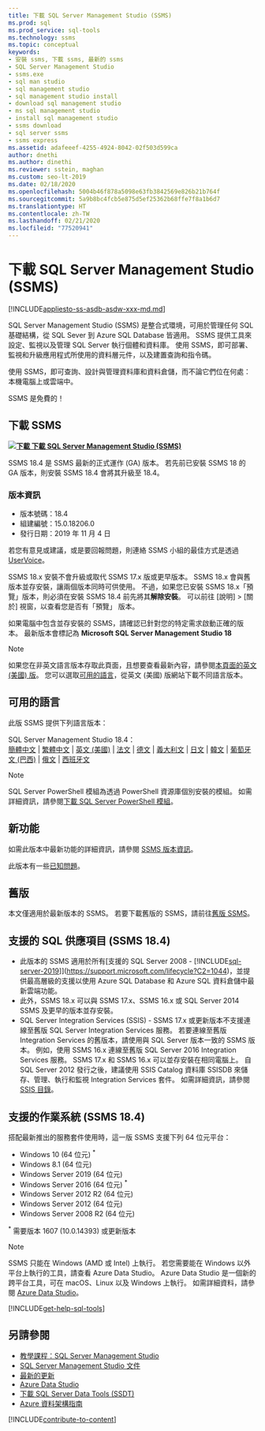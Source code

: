```yaml
---
title: 下載 SQL Server Management Studio (SSMS)
ms.prod: sql
ms.prod_service: sql-tools
ms.technology: ssms
ms.topic: conceptual
keywords:
- 安裝 ssms, 下載 ssms, 最新的 ssms
- SQL Server Management Studio
- ssms.exe
- sql man studio
- sql management studio
- sql management studio install
- download sql management studio
- ms sql management studio
- install sql management studio
- ssms download
- sql server ssms
- ssms express
ms.assetid: adafeeef-4255-4924-8042-02f503d599ca
author: dnethi
ms.author: dinethi
ms.reviewer: sstein, maghan
ms.custom: seo-lt-2019
ms.date: 02/18/2020
ms.openlocfilehash: 5004b46f878a5098e63fb3842569e826b21b764f
ms.sourcegitcommit: 5a9b8bc4fcb5e875d5ef25362b68ffe7f8a1b6d7
ms.translationtype: HT
ms.contentlocale: zh-TW
ms.lasthandoff: 02/21/2020
ms.locfileid: "77520941"
---
```

# <a name="download-sql-server-management-studio-ssms"></a>下載 SQL Server Management Studio (SSMS)

[!INCLUDE[appliesto-ss-asdb-asdw-xxx-md.md](../includes/appliesto-ss-asdb-asdw-xxx-md.md)]

SQL Server Management Studio (SSMS) 是整合式環境，可用於管理任何 SQL 基礎結構，從 SQL Sever 到 Azure SQL Database 皆適用。 SSMS 提供工具來設定、監視以及管理 SQL Server 執行個體和資料庫。 使用 SSMS，即可部署、監視和升級應用程式所使用的資料層元件，以及建置查詢和指令碼。

使用 SSMS，即可查詢、設計與管理資料庫和資料倉儲，而不論它們位在何處：本機電腦上或雲端中。

SSMS 是免費的！

## <a name="download-ssms"></a>下載 SSMS

**[![下載](media/download-icon.png) 下載 SQL Server Management Studio (SSMS)](https://aka.ms/ssmsfullsetup)**

SSMS 18.4 是 SSMS 最新的正式運作 (GA) 版本。 若先前已安裝 SSMS 18 的 GA 版本，則安裝 SSMS 18.4 會將其升級至 18.4。

### <a name="version-information"></a>版本資訊

- 版本號碼：18.4  
- 組建編號：15.0.18206.0  
- 發行日期：2019 年 11 月 4 日  

若您有意見或建議，或是要回報問題，則連絡 SSMS 小組的最佳方式是透過 [UserVoice](https://aka.ms/sqlfeedback)。

SSMS 18.x 安裝不會升級或取代 SSMS 17.x 版或更早版本。 SSMS 18.x 會與舊版本並存安裝，讓兩個版本同時可供使用。 不過，如果您已安裝 SSMS 18.x「預覽」版本，則必須在安裝 SSMS 18.4 前先將其**解除安裝**。 可以前往 [說明] > [關於] 視窗，以查看您是否有「預覽」  版本。

如果電腦中包含並存安裝的 SSMS，請確認已針對您的特定需求啟動正確的版本。 最新版本會標記為 **Microsoft SQL Server Management Studio 18**

> [!Note]
> 如果您在非英文語言版本存取此頁面，且想要查看最新內容，請參閱[本頁面的英文 (美國) 版](https://aka.ms/downloadssmsusenglish)。 您可以選取[可用的語言](#available-languages)，從英文 (美國) 版網站下載不同語言版本。

## <a name="available-languages"></a>可用的語言

此版 SSMS 提供下列語言版本：

SQL Server Management Studio 18.4：  
[簡體中文](https://go.microsoft.com/fwlink/?linkid=2108895&clcid=0x804) | [繁體中文](https://go.microsoft.com/fwlink/?linkid=2108895&clcid=0x404) | [英文 (美國)](https://go.microsoft.com/fwlink/?linkid=2108895&clcid=0x409) | [法文](https://go.microsoft.com/fwlink/?linkid=2108895&clcid=0x40c) | [德文](https://go.microsoft.com/fwlink/?linkid=2108895&clcid=0x407) | [義大利文](https://go.microsoft.com/fwlink/?linkid=2108895&clcid=0x410) | [日文](https://go.microsoft.com/fwlink/?linkid=2108895&clcid=0x411) | [韓文](https://go.microsoft.com/fwlink/?linkid=2108895&clcid=0x412) | [葡萄牙文 (巴西)](https://go.microsoft.com/fwlink/?linkid=2108895&clcid=0x416) | [俄文](https://go.microsoft.com/fwlink/?linkid=2108895&clcid=0x419) | [西班牙文](https://go.microsoft.com/fwlink/?linkid=2108895&clcid=0x40a)

> [!NOTE]
> SQL Server PowerShell 模組為透過 PowerShell 資源庫個別安裝的模組。 如需詳細資訊，請參閱[下載 SQL Server PowerShell 模組](download-sql-server-ps-module.md)。

## <a name="whats-new"></a>新功能

如需此版本中最新功能的詳細資訊，請參閱 [SSMS 版本資訊](release-notes-ssms.md)。

此版本有一些[已知問題](release-notes-ssms.md#known-issues-184)。

## <a name="previous-versions"></a>舊版

本文僅適用於最新版本的 SSMS。 若要下載舊版的 SSMS，請前往[舊版 SSMS](../ssms/release-notes-ssms.md#previous-ssms-releases)。

## <a name="supported-sql-offerings-ssms-184"></a>支援的 SQL 供應項目 (SSMS 18.4)

- 此版本的 SSMS 適用於所有[支援的 SQL Server 2008 - [!INCLUDE[sql-server-2019](../includes/sssqlv15-md.md)]](https://support.microsoft.com/lifecycle?C2=1044)，並提供最高層級的支援以使用 Azure SQL Database 和 Azure SQL 資料倉儲中最新雲端功能。
- 此外，SSMS 18.x 可以與 SSMS 17.x、SSMS 16.x 或 SQL Server 2014 SSMS 及更早的版本並存安裝。
- SQL Server Integration Services (SSIS) - SSMS 17.x 或更新版本不支援連線至舊版 SQL Server Integration Services 服務。 若要連線至舊版 Integration Services 的舊版本，請使用與 SQL Server 版本一致的 SSMS 版本。 例如，使用 SSMS 16.x 連線至舊版 SQL Server 2016 Integration Services 服務。 SSMS 17.x 和 SSMS 16.x 可以並存安裝在相同電腦上。 自 SQL Server 2012 發行之後，建議使用 SSIS Catalog 資料庫 SSISDB 來儲存、管理、執行和監視 Integration Services 套件。 如需詳細資訊，請參閱 [SSIS 目錄](../integration-services/catalog/ssis-catalog.md)。

## <a name="supported-operating-systems-ssms-184"></a>支援的作業系統 (SSMS 18.4)

搭配最新推出的服務套件使用時，這一版 SSMS 支援下列 64 位元平台：

- Windows 10 (64 位元) <sup>*</sup>
- Windows 8.1 (64 位元)
- Windows Server 2019 (64 位元)
- Windows Server 2016 (64 位元) <sup>*</sup>
- Windows Server 2012 R2 (64 位元)
- Windows Server 2012 (64 位元)
- Windows Server 2008 R2 (64 位元)

<sup>*</sup> 需要版本 1607 (10.0.14393) 或更新版本

> [!NOTE]
> SSMS 只能在 Windows (AMD 或 Intel) 上執行。 若您需要能在 Windows 以外平台上執行的工具，請查看 Azure Data Studio。 Azure Data Studio 是一個新的跨平台工具，可在 macOS、Linux 以及 Windows 上執行。 如需詳細資料，請參閱 [Azure Data Studio](../azure-data-studio/what-is.md)。

[!INCLUDE[get-help-sql-tools](../includes/paragraph-content/get-help-sql-tools.md)]

## <a name="see-also"></a>另請參閱

- [教學課程：SQL Server Management Studio](tutorials/tutorial-sql-server-management-studio.md)
- [SQL Server Management Studio 文件](sql-server-management-studio-ssms.md)
- [最新的更新](../database-engine/install-windows/latest-updates-for-microsoft-sql-server.md)
- [Azure Data Studio](../azure-data-studio/what-is.md)
- [下載 SQL Server Data Tools (SSDT)](../ssdt/download-sql-server-data-tools-ssdt.md)
- [Azure 資料架構指南](https://docs.microsoft.com/azure/architecture/data-guide/)

[!INCLUDE[contribute-to-content](../includes/paragraph-content/contribute-to-content.md)]
